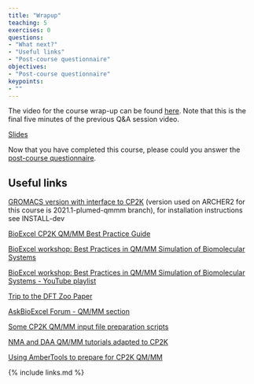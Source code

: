 ```yaml
---
title: "Wrapup"
teaching: 5
exercises: 0
questions: 
- "What next?"
- "Useful links"
- "Post-course questionnaire"
objectives:
- "Post-course questionnaire"
keypoints:
- ""
---
```


The video for the course wrap-up can be found [here](https://youtu.be/9ucekR4EXX8?t=1885).
Note that this is the final five minutes of the previous Q&A session video.

[Slides](../slides/wrapup.pdf)

Now that you have completed this course, please could you answer the 
[post-course questionnaire](https://forms.office.com/pages/responsepage.aspx?id=sAafLmkWiUWHiRCgaTTcYZiv4kfR0aZBhkUz0zeVyeVUNlVWRzJIODUxWDZLU0lOTk5KRUxCQTVIRy4u).

## Useful links

[GROMACS version with interface to CP2K](https://gitlab.com/aracsmd/gromacs) (version used on ARCHER2 for this course is 2021.1-plumed-qmmm branch), for installation instructions see INSTALL-dev 

[BioExcel CP2K QM/MM Best Practice Guide](https://docs.bioexcel.eu/qmmm_bpg)

[BioExcel workshop: Best Practices in QM/MM Simulation of Biomolecular Systems](https://bioexcel.eu/qmmm-best-practice-workshop)

[BioExcel workshop: Best Practices in QM/MM Simulation of Biomolecular Systems - YouTube playlist](https://www.youtube.com/playlist?list=PLzLqYW5ci-2d-wolQ9CpE4akorB3naRso)

[Trip to the DFT Zoo Paper](https://doi.org/10.1071/CH19023)

[AskBioExcel Forum - QM/MM section](https://ask.bioexcel.eu/c/qmmm-biosim/20)

[Some CP2K QM/MM input file preparation scripts](https://github.com/bioexcel/CP2K_qmmm_input_preparation_scripts)

[NMA and DAA QM/MM tutorials adapted to CP2K](https://github.com/bioexcel/cp2K_qmmm_tutorials_for_biological_simulations)

[Using AmberTools to prepare for CP2K QM/MM](https://docs.bioexcel.eu/2020_06_09_online_ambertools4cp2k/)




{% include links.md %}
